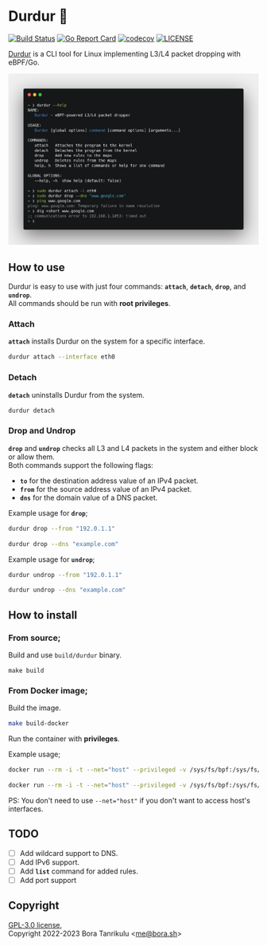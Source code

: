 # Durdur 🐝

[![Build Status](https://github.com/boratanrikulu/durdur/actions/workflows/test.yml/badge.svg)](https://github.com/boratanrikulu/durdur/actions)
[![Go Report Card](https://goreportcard.com/badge/github.com/boratanrikulu/durdur)](https://goreportcard.com/report/github.com/boratanrikulu/durdur)
[![codecov](https://codecov.io/gh/boratanrikulu/durdur/branch/main/graph/badge.svg?token=3ACWW3Y2A0)](https://codecov.io/gh/boratanrikulu/durdur)
[![LICENSE](https://img.shields.io/github/license/boratanrikulu/durdur.svg)](https://github.com/boratanrikulu/durdur/blob/main/LICENSE)

[Durdur](https://www.youtube.com/watch?v=sF0QweCoaMo) is a CLI tool for Linux implementing L3/L4 packet dropping with eBPF/Go.

![example](doc/example.png)

## How to use

Durdur is easy to use with just four commands: **`attach`**, **`detach`**, **`drop`**, and **`undrop`**.  
All commands should be run with **root privileges**.

### Attach

**`attach`** installs Durdur on the system for a specific interface.

```sh
durdur attach --interface eth0
```

### Detach

**`detach`** uninstalls Durdur from the system.

```sh
durdur detach
```

### Drop and Undrop

**`drop`** and **`undrop`** checks all L3 and L4 packets in the system and either block or allow them.  
Both commands support the following flags:  

- **`to`** for the destination address value of an IPv4 packet.
- **`from`** for the source address value of an IPv4 packet.
- **`dns`** for the domain value of a DNS packet.

Example usage for **`drop`**;

```sh
durdur drop --from "192.0.1.1"
```

```sh
durdur drop --dns "example.com"
```

Example usage for **`undrop`**;

```sh
durdur undrop --from "192.0.1.1"
```

```sh
durdur undrop --dns "example.com"
```

## How to install

### From source;

Build and use `build/durdur` binary.

```
make build
```

### From Docker image;

Build the image.  
```sh
make build-docker
```

Run the container with **privileges**.  

Example usage;  

```sh
docker run --rm -i -t --net="host" --privileged -v /sys/fs/bpf:/sys/fs/bpf durdur -- attach -i eth0
```

```sh
docker run --rm -i -t --net="host" --privileged -v /sys/fs/bpf:/sys/fs/bpf durdur -- drop --dns "example"
```

PS: You don't need to use `--net="host"` if you don't want to access host's interfaces.

## TODO

- [ ] Add wildcard support to DNS.
- [ ] Add IPv6 support.
- [ ] Add **`list`** command for added rules.
- [ ] Add port support

## Copyright

[GPL-3.0 license](https://github.com/boratanrikulu/durdur/blob/main/LICENSE),  
Copyright 2022-2023 Bora Tanrikulu <[me@bora.sh](mailto:me@bora.sh)>
